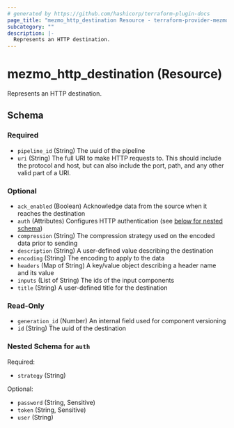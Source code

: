 ```yaml
---
# generated by https://github.com/hashicorp/terraform-plugin-docs
page_title: "mezmo_http_destination Resource - terraform-provider-mezmo"
subcategory: ""
description: |-
  Represents an HTTP destination.
---
```


# mezmo_http_destination (Resource)

Represents an HTTP destination.



<!-- schema generated by tfplugindocs -->
## Schema

### Required

- `pipeline_id` (String) The uuid of the pipeline
- `uri` (String) The full URI to make HTTP requests to. This should include the protocol and host, but can also include the port, path, and any other valid part of a URI.

### Optional

- `ack_enabled` (Boolean) Acknowledge data from the source when it reaches the destination
- `auth` (Attributes) Configures HTTP authentication (see [below for nested schema](#nestedatt--auth))
- `compression` (String) The compression strategy used on the encoded data prior to sending
- `description` (String) A user-defined value describing the destination
- `encoding` (String) The encoding to apply to the data
- `headers` (Map of String) A key/value object describing a header name and its value
- `inputs` (List of String) The ids of the input components
- `title` (String) A user-defined title for the destination

### Read-Only

- `generation_id` (Number) An internal field used for component versioning
- `id` (String) The uuid of the destination

<a id="nestedatt--auth"></a>
### Nested Schema for `auth`

Required:

- `strategy` (String)

Optional:

- `password` (String, Sensitive)
- `token` (String, Sensitive)
- `user` (String)

